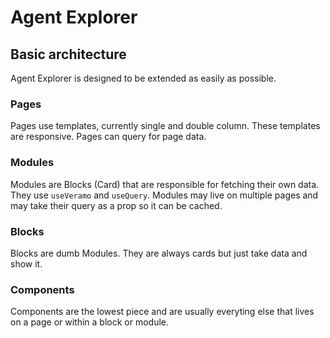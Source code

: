 # Agent Explorer

## Basic architecture

Agent Explorer is designed to be extended as easily as possible.

### Pages

Pages use templates, currently single and double column. These templates are responsive. Pages can query for page data.

### Modules

Modules are Blocks (Card) that are responsible for fetching their own data. They use `useVeramo` and `useQuery`. Modules may live on multiple pages and may take their query as a prop so it can be cached.

### Blocks

Blocks are dumb Modules. They are always cards but just take data and show it.

### Components

Components are the lowest piece and are usually everyting else that lives on a page or within a block or module.
